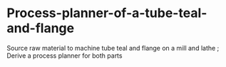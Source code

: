 # Process-planner-of-a-tube-teal-and-flange
Source raw material to machine tube teal and flange on a mill and lathe ; Derive a process planner for both parts 
